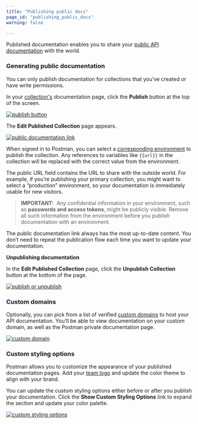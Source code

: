 ```yaml
---
title: "Publishing public docs"
page_id: "publishing_public_docs"
warning: false

---
```


Published documentation enables you to share your [public API documentation](https://learning.postman.com/docs/postman_for_publishers/public_api_docs/) with the world. 

### Generating public documentation

You can only publish documentation for collections that you've created or have write permissions.

In your [collection's](https://learning.postman.com/docs/postman/api_documentation/viewing_documentation/) documentation page, click the **Publish** button at the top of the screen.

[![publish button](https://assets.postman.com/postman-docs/docs-publish-button2.png) ](https://assets.postman.com/postman-docs/docs-publish-button2.png)  

The **Edit Published Collection** page appears.

[![public documentation link](https://assets.postman.com/postman-docs/docs-public-view.png)](https://assets.postman.com/postman-docs/docs-public-view.png)

When signed in to Postman, you can select a [corresponding environment](https://learning.postman.com/docs/postman/api_documentation/environments_and_environment_templates/) to publish the collection. Any references to variables like `{{url}}` in the collection will be replaced with the correct value from the environment.

The public URL field contains the URL to share with the outside world. For example, if you’re publishing your primary collection, you might want to select a “production” environment, so your documentation is immediately usable for new visitors.

<!-- Here's an [example](https://documenter.postman.com/view/583/coopers-meal-plan/4u2) of a collection we've published. -->

> **IMPORTANT:**  Any confidential information in your environment, such as **passwords and access tokens**, might be publicly visible. Remove all such information from the environment before you publish documentation with an environment.

The public documentation link always has the most up-to-date content. You don’t need to repeat the publication flow each time you want to update your documentation.

**Unpublishing documentation**

In the **Edit Published Collection** page, click the **Unpublish Collection** button at the bottom of the page.

[![publish or unpublish](https://assets.postman.com/postman-docs/docs-unpublish2.png)](https://assets.postman.com/postman-docs/docs-unpublish2.png)

### Custom domains

Optionally, you can pick from a list of verified [custom domains](https://learning.postman.com/docs/postman/api_documentation/adding_and_verifying_custom_domains/) to host your API documentation. You’ll be able to view documentation on your custom domain, as well as the Postman private documentation page. 

[![custom domain](https://assets.postman.com/postman-docs/docs-custom-domains.png)](https://assets.postman.com/postman-docs/docs-custom-domains.png)

### Custom styling options

Postman allows you to customize the appearance of your published documentation pages. Add your [team logo](https://learning.postman.com/docs/postman/api_documentation/adding_team_name_and_logo/) and update the color theme to align with your brand.

You can update the custom styling options either before or after you publish your documentation. Click the **Show Custom Styling Options** link to expand the section and update your color palette.

[![custom styling options](https://assets.postman.com/postman-docs/docs-custom-styling.png)](https://assets.postman.com/postman-docs/docs-custom-styling.png)
